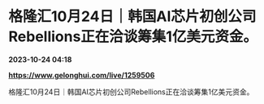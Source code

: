 # 格隆汇10月24日｜韩国AI芯片初创公司Rebellions正在洽谈筹集1亿美元资金。

**2023-10-24 04:18**

**https://www.gelonghui.com/live/1259506**

格隆汇10月24日｜韩国AI芯片初创公司Rebellions正在洽谈筹集1亿美元资金。